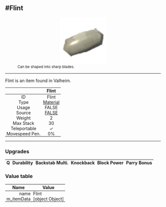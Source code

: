<meta property="og:title" content="Flint - MoreValheim" /><meta property="og:type" content="website" /><meta property="og:image" content="/assets/flint.png" /><meta property="og:description" content="Flint is an item found in Valheim." /><meta name="theme-color" content="#546D78"><meta name="twitter:card" content="summary_large_image">
#Flint
-------------
<style>img {width:20px;}.tb {width:150px;display: block;margin-left: auto;margin-right: auto;}</style>

<style>.md-typeset table:not([class]) th:not([align]) {min-width:unset!important;}</style>
<style>td{padding:0em 0.3em!important;text-align:center!important;border-left:.05rem solid var(--md-default-fg-color--lightest)}</style>

<style>th{padding:0.1em 0.3em!important;text-align:center!important;font-weight:bold}</style>

<style>pre{text-align:right!important}</style>
<style>table tr td:first-child {border-left: 0;};</style>

<figure><img src="/assets/flint.png" class="tb" /><figcaption><small>Can be shaped into sharp blades.</small></figcaption></figure>

-------------

Flint is an item found in Valheim.

|        | Flint              |
| ----------- | ------------------------------------ |
| ID |Flint
| Type | [Material](../../types/material)
| Usage | FALSE<br>
| Source | [FALSE](../../items/false)
| Weight | 2 |
| Max Stack | 30 |
| Teleportable | ✓
| Movespeed Pen. | 0%


-------------

### Upgrades
| Q | Durability | Backstab Multi. | Knockback | Block Power | Parry Bonus
| - | - | - | - | - | - 


### Value table
| Name | Value
| - | - |
| <div style="text-align:right">name</div> | <div style="text-align:left">Flint</div> | 
| <div style="text-align:right">m_itemData</div> | <div style="text-align:left">[object Object]</div> | 